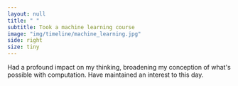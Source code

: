 ```yaml
---
layout: null
title: " "
subtitle: Took a machine learning course
image: "img/timeline/machine_learning.jpg"
side: right
size: tiny
---
```

Had a profound impact on my thinking, broadening my conception of what's possible with computation. Have maintained an interest to this day.